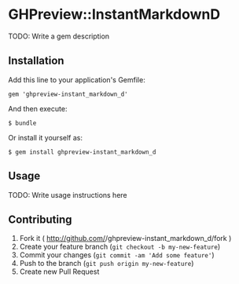 # GHPreview::InstantMarkdownD

TODO: Write a gem description

## Installation

Add this line to your application's Gemfile:

    gem 'ghpreview-instant_markdown_d'

And then execute:

    $ bundle

Or install it yourself as:

    $ gem install ghpreview-instant_markdown_d

## Usage

TODO: Write usage instructions here

## Contributing

1. Fork it ( http://github.com/<my-github-username>/ghpreview-instant_markdown_d/fork )
2. Create your feature branch (`git checkout -b my-new-feature`)
3. Commit your changes (`git commit -am 'Add some feature'`)
4. Push to the branch (`git push origin my-new-feature`)
5. Create new Pull Request
